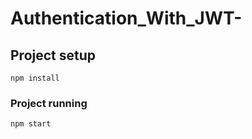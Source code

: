# Authentication_With_JWT-

## Project setup
```
npm install
```

### Project running
```
npm start
```
